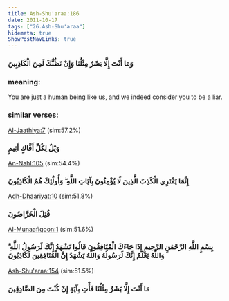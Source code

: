 ```yaml
---
title: Ash-Shu'araa:186
date: 2011-10-17
tags: ["26.Ash-Shu'araa"]
hidemeta: true 
ShowPostNavLinks: true 
---
```

### وَمَا أَنْتَ إِلَّا بَشَرٌ مِثْلُنَا وَإِنْ نَظُنُّكَ لَمِنَ الْكَاذِبِينَ
### meaning: 
You are just a human being like us, and we indeed consider you to be a liar.
### similar verses: 

[Al-Jaathiya:7](/45/7) (sim:57.2%)

### وَيْلٌ لِكُلِّ أَفَّاكٍ أَثِيمٍ

[An-Nahl:105](/16/105) (sim:54.4%)

### إِنَّمَا يَفْتَرِي الْكَذِبَ الَّذِينَ لَا يُؤْمِنُونَ بِآيَاتِ اللَّهِ ۖ وَأُولَٰئِكَ هُمُ الْكَاذِبُونَ

[Adh-Dhaariyat:10](/51/10) (sim:51.8%)

### قُتِلَ الْخَرَّاصُونَ

[Al-Munaafiqoon:1](/63/1) (sim:51.6%)

### بِسْمِ اللَّهِ الرَّحْمَٰنِ الرَّحِيمِ إِذَا جَاءَكَ الْمُنَافِقُونَ قَالُوا نَشْهَدُ إِنَّكَ لَرَسُولُ اللَّهِ ۗ وَاللَّهُ يَعْلَمُ إِنَّكَ لَرَسُولُهُ وَاللَّهُ يَشْهَدُ إِنَّ الْمُنَافِقِينَ لَكَاذِبُونَ

[Ash-Shu'araa:154](/26/154) (sim:51.5%)

### مَا أَنْتَ إِلَّا بَشَرٌ مِثْلُنَا فَأْتِ بِآيَةٍ إِنْ كُنْتَ مِنَ الصَّادِقِينَ
